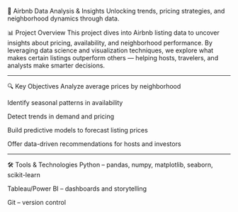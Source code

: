 
🏡 Airbnb Data Analysis & Insights
Unlocking trends, pricing strategies, and neighborhood dynamics through data.

📊 Project Overview
This project dives into Airbnb listing data to uncover insights about pricing, availability, and neighborhood performance. By leveraging data science and visualization techniques, we explore what makes certain listings outperform others — helping hosts, travelers, and analysts make smarter decisions.



-------



🔍 Key Objectives
Analyze average prices by neighborhood

Identify seasonal patterns in availability

Detect trends in demand and pricing

Build predictive models to forecast listing prices

Offer data-driven recommendations for hosts and investors


-----

🛠️ Tools & Technologies
Python – pandas, numpy, matplotlib, seaborn, scikit-learn

Tableau/Power BI  – dashboards and storytelling

Git – version control






